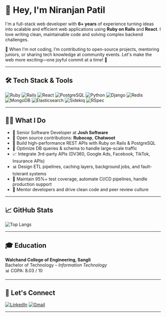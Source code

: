 # 👋 Hey, I'm Niranjan Patil

I'm a full-stack web developer with **6+ years** of experience turning ideas into scalable and efficient web applications using **Ruby on Rails** and **React**. I love writing clean, maintainable code and solving complex backend challenges.

🧠 When I’m not coding, I’m contributing to open-source projects, mentoring juniors, or sharing tech knowledge at community events. Let's make the web more exciting—one joyful commit at a time! 🚀

---

## 🛠 Tech Stack & Tools

![Ruby](https://img.shields.io/badge/-Ruby-CC342D?style=flat&logo=ruby&logoColor=white)
![Rails](https://img.shields.io/badge/-Rails-CC0000?style=flat&logo=ruby-on-rails&logoColor=white)
![React](https://img.shields.io/badge/-React-20232A?style=flat&logo=react)
![PostgreSQL](https://img.shields.io/badge/-PostgreSQL-336791?style=flat&logo=postgresql&logoColor=white)
![Python](https://img.shields.io/badge/-Python-3776AB?style=flat&logo=python&logoColor=white)
![Django](https://img.shields.io/badge/-Django-092E20?style=flat&logo=django&logoColor=white)
![Redis](https://img.shields.io/badge/-Redis-DC382D?style=flat&logo=redis&logoColor=white)
![MongoDB](https://img.shields.io/badge/-MongoDB-47A248?style=flat&logo=mongodb&logoColor=white)
![Elasticsearch](https://img.shields.io/badge/-Elasticsearch-005571?style=flat&logo=elasticsearch)
![Sidekiq](https://img.shields.io/badge/-Sidekiq-CC0000?style=flat)
![RSpec](https://img.shields.io/badge/-RSpec-ff4c6d?style=flat)

---

## 👨‍💻 What I Do

- 💼 Senior Software Developer at **Josh Software**
- 🔭 Open source contributions: **Rubocop**, **Chatwoot**
- 🔧 Build high-performance REST APIs with Ruby on Rails & PostgreSQL
- 🚀 Optimize DB queries & schema to handle large-scale traffic
- 📈 Integrate 3rd-party APIs (DV360, Google Ads, Facebook, TikTok, Insurance APIs)
- 📊 Design ETL pipelines, caching layers, background jobs, and fault-tolerant systems
- 🧪 Maintain 95%+ test coverage, automate CI/CD pipelines, handle production support
- 🤝 Mentor developers and drive clean code and peer review culture

---

## 📈 GitHub Stats

<!--
![Niranjan's GitHub stats](https://github-readme-stats.vercel.app/api?username=niranjan-patil&show_icons=true&theme=radical)
-->
![Top Langs](https://github-readme-stats.vercel.app/api/top-langs/?username=niranjan-patil&layout=compact&theme=radical)

---

## 🎓 Education

**Walchand College of Engineering, Sangli**  
Bachelor of Technology – *Information Technology*  
📊 CGPA: 8.03 / 10

---

## 💬 Let's Connect

[![LinkedIn](https://img.shields.io/badge/-LinkedIn-blue?style=flat&logo=linkedin&logoColor=white)](https://www.linkedin.com/in/niranjan-patil-6535a7124/)
[![Gmail](https://img.shields.io/badge/-niranjanpatil582@gmail.com-D14836?style=flat&logo=gmail&logoColor=white)](mailto:niranjanpatil582@gmail.com)

---
<!--
## 🚀 Community & Open Source

- 🧑‍🏫 Conducted **Ruby on Rails** and **Git** training sessions for interns at Josh Software
- 💻 **Rails Girls Pune** coach (2019 & 2020)
- 🎤 Organizer of multiple tech workshops and events at WCE Sangli

<!--
**niranjan-patil/niranjan-patil** is a ✨ _special_ ✨ repository because its `README.md` (this file) appears on your GitHub profile.

Here are some ideas to get you started:

- 🔭 I’m currently working on ...
- 🌱 I’m currently learning ...
- 👯 I’m looking to collaborate on ...
- 🤔 I’m looking for help with ...
- 💬 Ask me about ...
- 📫 How to reach me: ...
- 😄 Pronouns: ...
- ⚡ Fun fact: ...
-->
